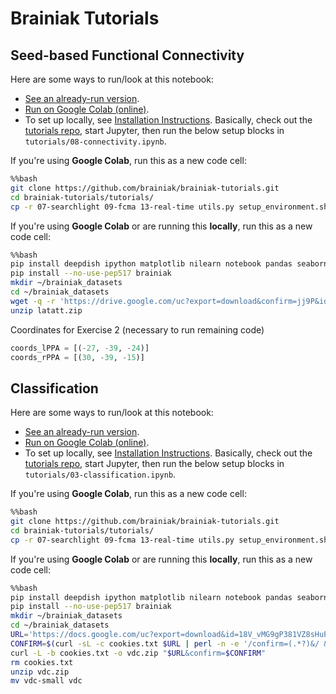 # Brainiak Tutorials

## Seed-based Functional Connectivity

Here are some ways to run/look at this notebook:
- [See an already-run version](https://brainiak.org/tutorials/08-connectivity/).
- [Run on Google Colab (online)](https://colab.research.google.com/github/brainiak/brainiak-tutorials/blob/master/tutorials/08-connectivity.ipynb).
- To set up locally, see [Installation Instructions](https://brainiak.org/tutorials/#detailed-installation-instructions). Basically, check out the [tutorials repo](https://github.com/brainiak/brainiak-tutorials), start Jupyter, then run the below setup blocks in `tutorials/08-connectivity.ipynb`.

If you're using **Google Colab**, run this as a new code cell:
```bash
%%bash
git clone https://github.com/brainiak/brainiak-tutorials.git
cd brainiak-tutorials/tutorials/
cp -r 07-searchlight 09-fcma 13-real-time utils.py setup_environment.sh /content/
```

If you're using **Google Colab** or are running this **locally**, run this as a new code cell:
```bash
%%bash
pip install deepdish ipython matplotlib nilearn notebook pandas seaborn watchdog
pip install --no-use-pep517 brainiak
mkdir ~/brainiak_datasets
cd ~/brainiak_datasets
wget -q -r 'https://drive.google.com/uc?export=download&confirm=jj9P&id=1iX5nLZvQsWuM5AmKeiBNoP8QkZjlOY7T' -O 'latatt.zip'
unzip latatt.zip
```

Coordinates for Exercise 2 (necessary to run remaining code)
```python
coords_lPPA = [(-27, -39, -24)]
coords_rPPA = [(30, -39, -15)]
```

## Classification

Here are some ways to run/look at this notebook:
- [See an already-run version](https://brainiak.org/tutorials/03-classification/).
- [Run on Google Colab (online)](https://colab.research.google.com/github/brainiak/brainiak-tutorials/blob/master/tutorials/03-classification.ipynb).
- To set up locally, see [Installation Instructions](https://brainiak.org/tutorials/#detailed-installation-instructions). Basically, check out the [tutorials repo](https://github.com/brainiak/brainiak-tutorials), start Jupyter, then run the below setup blocks in `tutorials/03-classification.ipynb`.

If you're using **Google Colab**, run this as a new code cell:
```bash
%%bash
git clone https://github.com/brainiak/brainiak-tutorials.git
cd brainiak-tutorials/tutorials/
cp -r 07-searchlight 09-fcma 13-real-time utils.py setup_environment.sh /content/
```

If you're using **Google Colab** or are running this **locally**, run this as a new code cell:
```bash
%%bash
pip install deepdish ipython matplotlib nilearn notebook pandas seaborn watchdog
pip install --no-use-pep517 brainiak
mkdir ~/brainiak_datasets
cd ~/brainiak_datasets
URL='https://docs.google.com/uc?export=download&id=18V_vMG9gP381VZ8sHuPqTza-6tOwS18Q'
CONFIRM=$(curl -sL -c cookies.txt $URL | perl -n -e '/confirm=(.*?)&/ && print $1')
curl -L -b cookies.txt -o vdc.zip "$URL&confirm=$CONFIRM"
rm cookies.txt
unzip vdc.zip
mv vdc-small vdc
```
